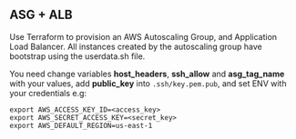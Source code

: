## ASG + ALB
Use Terraform to provision an AWS Autoscaling Group, and Application Load Balancer. All instances created by the autoscaling group have bootstrap using the userdata.sh file.

You need change variables **host_headers**, **ssh_allow** and **asg_tag_name** with your values, add **public_key** into `.ssh/key.pem.pub`, and set ENV with your credentials e.g:

    export AWS_ACCESS_KEY_ID=<access_key>
    export AWS_SECRET_ACCESS_KEY=<secret_key>
    export AWS_DEFAULT_REGION=us-east-1


